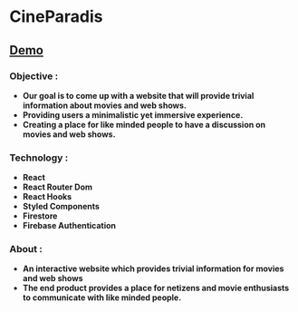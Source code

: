 #  CineParadis

## [Demo](https://cineparadis.vercel.app/login)

### Objective : 
- **Our goal is to come up with a website that will provide trivial information about movies and web shows.**
- **Providing users a minimalistic yet immersive experience.**
- **Creating a place for like minded people to have a discussion on movies and web shows.**

### Technology : 
- **React**
- **React Router Dom**
- **React Hooks**
- **Styled Components**
- **Firestore** 
- **Firebase Authentication**

### About : 
- **An interactive website which provides trivial information for movies and web shows**
- **The end product provides a place for netizens and movie enthusiasts to communicate with like minded people.**
 




